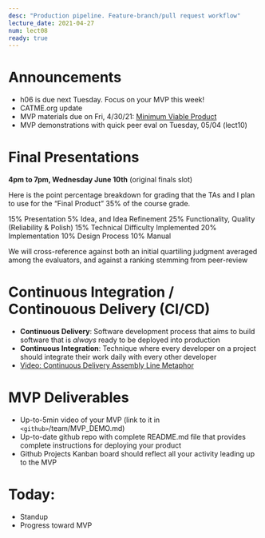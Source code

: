 ```yaml
---
desc: "Production pipeline. Feature-branch/pull request workflow"
lecture_date: 2021-04-27
num: lect08
ready: true
---
```


# Announcements
* h06 is due next Tuesday. Focus on your MVP this week!  
* CATME.org update
* MVP materials due on Fri, 4/30/21: [Minimum Viable Product](https://en.wikipedia.org/wiki/Minimum_viable_product)
* MVP demonstrations with quick peer eval on Tuesday, 05/04 (lect10)

# Final Presentations 

**4pm to 7pm, Wednesday June 10th** (original finals slot)

Here is the point percentage breakdown for grading that the TAs and I plan to use for the “Final Product” 35% of the course grade.

15% Presentation
5% Idea, and Idea Refinement
25% Functionality, Quality (Reliability & Polish)
15% Technical Difficulty Implemented
20% Implementation
10% Design Process
10% Manual

We will cross-reference against both an initial quartiling judgment averaged among the evaluators, and against a ranking stemming from peer-review

# Continuous Integration / Continouous Delivery (CI/CD) 

* **Continuous Delivery**: Software development process that aims to build software that is *always* ready to be deployed into production
* **Continuous Integration**: Technique where every developer on a project should integrate their work daily with every other developer
* [Video: Continuous Delivery Assembly Line Metaphor](http://www.youtube.com/watch?v=SIaVsG7m8n4)

# MVP Deliverables

* Up-to-5min video of your MVP (link to it in `<github>`/team/MVP_DEMO.md) 
* Up-to-date github repo with complete README.md file that provides complete instructions for deploying your product
* Github Projects Kanban board should reflect all your activity leading up to the MVP 


# Today:

* Standup
* Progress toward MVP
